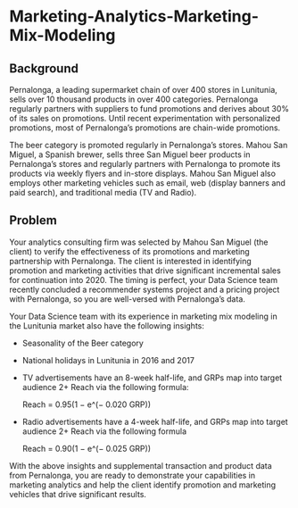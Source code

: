 # Marketing-Analytics-Marketing-Mix-Modeling

## Background
Pernalonga, a leading supermarket chain of over 400 stores in Lunitunia, sells over 10 thousand products in over 400 categories.  Pernalonga regularly partners with suppliers to fund promotions and derives about 30% of its sales on promotions.  Until recent experimentation with personalized promotions, most of Pernalonga’s promotions are chain-wide promotions. 

The beer category is promoted regularly in Pernalonga’s stores.  Mahou San Miguel, a Spanish brewer, sells three San Miguel beer products in Pernalonga’s stores and regularly partners with Pernalonga to promote its products via weekly flyers and in-store displays.  Mahou San Miguel also employs other marketing vehicles such as email, web (display banners and paid search), and traditional media (TV and Radio).

## Problem
Your analytics consulting firm was selected by Mahou San Miguel (the client) to verify the effectiveness of its promotions and marketing partnership with Pernalonga.  The client is interested in identifying promotion and marketing activities that drive significant incremental sales for continuation into 2020.  The timing is perfect, your Data Science team recently concluded a recommender systems project and a pricing project with Pernalonga, so you are well-versed with Pernalonga’s data.  

Your Data Science team with its experience in marketing mix modeling in the Lunitunia market also have the following insights:
- Seasonality of the Beer category
- National holidays in Lunitunia in 2016 and 2017
- TV advertisements have an 8-week half-life, and GRPs map into target audience 2+ Reach via the following formula: 
    
    Reach = 0.95(1 − e^(− 0.020 GRP))
    
- Radio advertisements have a 4-week half-life, and GRPs map into target audience 2+ Reach via the following formula
    
    Reach = 0.90(1 − e^(− 0.025 GRP))

With the above insights and supplemental transaction and product data from Pernalonga, you are ready to demonstrate your capabilities in marketing analytics and help the client identify promotion and marketing vehicles that drive significant results.
